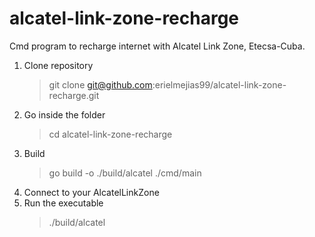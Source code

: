 # alcatel-link-zone-recharge
Cmd program to recharge internet with Alcatel Link Zone, Etecsa-Cuba. 

1. Clone repository
    > git clone git@github.com:erielmejias99/alcatel-link-zone-recharge.git
2. Go inside the folder
    > cd alcatel-link-zone-recharge
3. Build
    > go build -o ./build/alcatel ./cmd/main
4. Connect to your AlcatelLinkZone
5. Run the executable
    > ./build/alcatel
   
